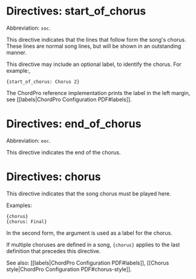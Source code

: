 # Directives: start_of_chorus

Abbreviation: `soc`.

This directive indicates that the lines that follow form the song's chorus. These lines are normal song lines, but will be shown in an outstanding manner.

This directive may include an optional label, to identify the chorus.
For example:,

    {start_of_chorus: Chorus 2}

The ChordPro reference implementation prints the label in the left
margin, see [[labels|ChordPro Configuration PDF#labels]].

# Directives: end_of_chorus

Abbreviation: `eoc`.

This directive indicates the end of the chorus.

# Directives: chorus

This directive indicates that the song chorus must be played here. 

Examples:

    {chorus}
    {chorus: Final}

In the second form, the argument is used as a label for the chorus. 

If multiple choruses are defined in a song, `{chorus}` applies to the
last definition that precedes this directive.

See also: [[labels|ChordPro Configuration PDF#labels]],
	[[Chorus style|ChordPro Configuration PDF#chorus-style]].
